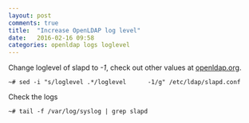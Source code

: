 ```yaml
---
layout: post
comments: true
title:  "Increase OpenLDAP log level"
date:   2016-02-16 09:58
categories: openldap logs loglevel
---
```


Change loglevel of slapd to _-1_, check out other values at [openldap.org]. 

    ~# sed -i "s/loglevel .*/loglevel      -1/g" /etc/ldap/slapd.conf


Check the logs

    ~# tail -f /var/log/syslog | grep slapd


[openldap.org]: <http://www.openldap.org/doc/admin24/runningslapd.html>
